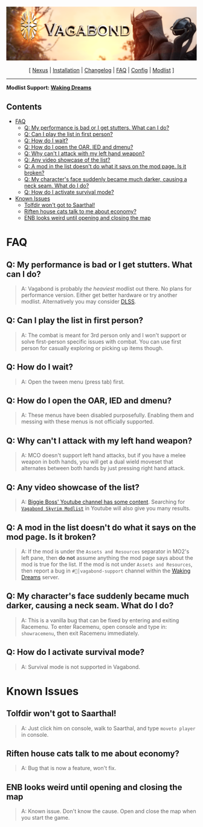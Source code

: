 ![](https://raw.githubusercontent.com/Oghma-Infinium/Vagabond/main/images/Vagabond%20Nexus%20Header%202.png)

<p align="center">
  [ <a href="https://www.nexusmods.com/skyrimspecialedition/mods/95364">Nexus</a> |
  <a href="https://github.com/Oghma-Infinium/Vagabond/blob/main/README.md">Installation</a> |
  <a href="https://github.com/Oghma-Infinium/Vagabond/blob/main/CHANGELOG.md">Changelog</a> |
  <a href="https://github.com/Oghma-Infinium/Vagabond/blob/main/Documentation/FAQ.md">FAQ</a> |
  <a href="https://github.com/Oghma-Infinium/Vagabond/blob/main/Documentation/CONFIG.md">Config</a> |
  <a href="https://loadorderlibrary.com/lists/vagabond">Modlist</a> ]
</p>

---

**Modlist Support: [Waking Dreams](https://discord.gg/wakingdreams)**

## Contents

- [FAQ](#faq)
  - [Q: My performance is bad or I get stutters. What can I do?](#q-my-performance-is-bad-or-i-get-stutters-what-can-i-do)
  - [Q: Can I play the list in first person?](#q-can-i-play-the-list-in-first-person)
  - [Q: How do I wait?](#q-how-do-i-wait)
  - [Q: How do I open the OAR, IED and dmenu?](#q-how-do-i-open-the-oar-ied-and-dmenu)
  - [Q: Why can't I attack with my left hand weapon?](#q-why-cant-i-attack-with-my-left-hand-weapon)
  - [Q: Any video showcase of the list?](#q-any-video-showcase-of-the-list)
  - [Q: A mod in the list doesn't do what it says on the mod page. Is it broken?](#q-a-mod-in-the-list-doesnt-do-what-it-says-on-the-mod-page-is-it-broken)
  - [Q: My character's face suddenly became much darker, causing a neck seam. What do I do?](#q-my-characters-face-suddenly-became-much-darker-causing-a-neck-seam-what-do-i-do)
  - [Q: How do I activate survival mode?](#q-how-do-i-activate-survival-mode)
- [Known Issues](#known-issues)
  - [Tolfdir won't got to Saarthal!](#tolfdir-wont-got-to-saarthal)
  - [Riften house cats talk to me about economy?](#riften-house-cats-talk-to-me-about-economy)
  - [ENB looks weird until opening and closing the map](#enb-looks-weird-until-opening-and-closing-the-map)

# FAQ

## Q: My performance is bad or I get stutters. What can I do?

> A: Vagabond is probably *the heaviest* modlist out there. No plans for performance version. Either get better hardware or try another modlist. Alternatively you may consider [DLSS](https://github.com/Oghma-Infinium/Vagabond/blob/main/Documentation/CONFIG.md#patreon-dlss-for-enb).

## Q: Can I play the list in first person?

> A: The combat is meant for 3rd person only and I won't support or solve first-person specific issues with combat. You can use first person for casually exploring or picking up items though.

## Q: How do I wait?

> A: Open the tween menu (press tab) first.

## Q: How do I open the OAR, IED and dmenu?

> A: These menus have been disabled purposefully. Enabling them and messing with these menus is not officially supported.

## Q: Why can't I attack with my left hand weapon?

> A: MCO doesn't support left hand attacks, but if you have a melee weapon in both hands, you will get a dual wield moveset that alternates between both hands by just pressing right hand attack.

## Q: Any video showcase of the list?

> A: [Biggie Boss' Youtube channel has some content](https://www.youtube.com/@biggie_boss/streams). Searching for [`Vagabond Skyrim Modlist`](https://www.youtube.com/results?search_query=vagabond+skyrim+modlist) in Youtube will also give you many results.

## Q: A mod in the list doesn't do what it says on the mod page. Is it broken?

> A: If the mod is under the `Assets and Resources` separator in MO2's left pane, then **do not** assume anything the mod page says about the mod is true for the list. If the mod is not under `Assets and Resources`, then report a bug in `#🧠│vagabond-support` channel within the [Waking Dreams](https://discord.gg/wakingdreams) server.

## Q: My character's face suddenly became much darker, causing a neck seam. What do I do?

> A: This is a vanilla bug that can be fixed by entering and exiting Racemenu. To enter Racemenu, open console and type in: `showracemenu`, then exit Racemenu immediately.

## Q: How do I activate survival mode?

> A: Survival mode is not supported in Vagabond.

# Known Issues

## Tolfdir won't got to Saarthal!

> A: Just click him on console, walk to Saarthal, and type `moveto player` in console.

## Riften house cats talk to me about economy?

> A: Bug that is now a feature, won't fix.

## ENB looks weird until opening and closing the map

> A: Known issue. Don't know the cause. Open and close the map when you start the game.
